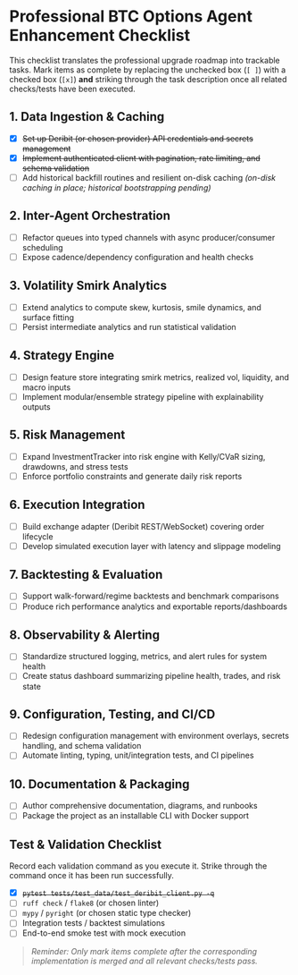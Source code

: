 # Professional BTC Options Agent Enhancement Checklist

This checklist translates the professional upgrade roadmap into trackable tasks. Mark items as complete by replacing the unchecked box (`[ ]`) with a checked box (`[x]`) **and** striking through the task description once all related checks/tests have been executed.

## 1. Data Ingestion & Caching
- [x] ~~Set up Deribit (or chosen provider) API credentials and secrets management~~
- [x] ~~Implement authenticated client with pagination, rate limiting, and schema validation~~
- [ ] Add historical backfill routines and resilient on-disk caching *(on-disk caching in place; historical bootstrapping pending)*

## 2. Inter-Agent Orchestration
- [ ] Refactor queues into typed channels with async producer/consumer scheduling
- [ ] Expose cadence/dependency configuration and health checks

## 3. Volatility Smirk Analytics
- [ ] Extend analytics to compute skew, kurtosis, smile dynamics, and surface fitting
- [ ] Persist intermediate analytics and run statistical validation

## 4. Strategy Engine
- [ ] Design feature store integrating smirk metrics, realized vol, liquidity, and macro inputs
- [ ] Implement modular/ensemble strategy pipeline with explainability outputs

## 5. Risk Management
- [ ] Expand InvestmentTracker into risk engine with Kelly/CVaR sizing, drawdowns, and stress tests
- [ ] Enforce portfolio constraints and generate daily risk reports

## 6. Execution Integration
- [ ] Build exchange adapter (Deribit REST/WebSocket) covering order lifecycle
- [ ] Develop simulated execution layer with latency and slippage modeling

## 7. Backtesting & Evaluation
- [ ] Support walk-forward/regime backtests and benchmark comparisons
- [ ] Produce rich performance analytics and exportable reports/dashboards

## 8. Observability & Alerting
- [ ] Standardize structured logging, metrics, and alert rules for system health
- [ ] Create status dashboard summarizing pipeline health, trades, and risk state

## 9. Configuration, Testing, and CI/CD
- [ ] Redesign configuration management with environment overlays, secrets handling, and schema validation
- [ ] Automate linting, typing, unit/integration tests, and CI pipelines

## 10. Documentation & Packaging
- [ ] Author comprehensive documentation, diagrams, and runbooks
- [ ] Package the project as an installable CLI with Docker support

## Test & Validation Checklist
Record each validation command as you execute it. Strike through the command once it has been run successfully.

- [x] ~~`pytest tests/test_data/test_deribit_client.py -q`~~
- [ ] `ruff check` / `flake8` (or chosen linter)
- [ ] `mypy` / `pyright` (or chosen static type checker)
- [ ] Integration tests / backtest simulations
- [ ] End-to-end smoke test with mock execution

> _Reminder: Only mark items complete after the corresponding implementation is merged and all relevant checks/tests pass._
